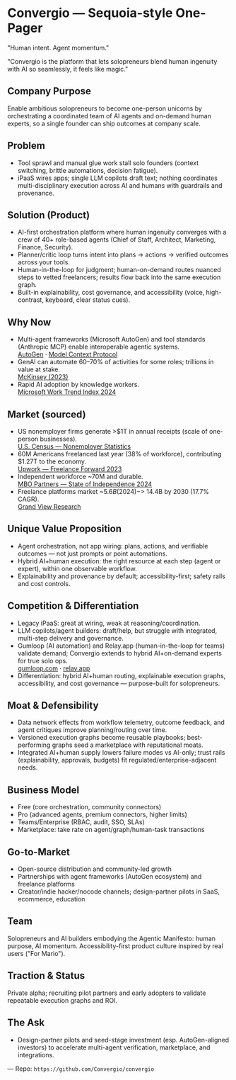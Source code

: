 # Convergio — Sequoia-style One-Pager

"Human intent. Agent momentum."

"Convergio is the platform that lets solopreneurs blend human ingenuity with AI so seamlessly, it feels like magic."

## Company Purpose
Enable ambitious solopreneurs to become one-person unicorns by orchestrating a coordinated team of AI agents and on-demand human experts, so a single founder can ship outcomes at company scale.

## Problem
- Tool sprawl and manual glue work stall solo founders (context switching, brittle automations, decision fatigue).
- iPaaS wires apps; single LLM copilots draft text; nothing coordinates multi-disciplinary execution across AI and humans with guardrails and provenance.

## Solution (Product)
- AI-first orchestration platform where human ingenuity converges with a crew of 40+ role-based agents (Chief of Staff, Architect, Marketing, Finance, Security).
- Planner/critic loop turns intent into plans -> actions -> verified outcomes across your tools.
- Human-in-the-loop for judgment; human-on-demand routes nuanced steps to vetted freelancers; results flow back into the same execution graph.
- Built-in explainability, cost governance, and accessibility (voice, high-contrast, keyboard, clear status cues).

## Why Now
- Multi-agent frameworks (Microsoft AutoGen) and tool standards (Anthropic MCP) enable interoperable agentic systems.  
  [AutoGen](https://github.com/microsoft/autogen) · [Model Context Protocol](https://www.anthropic.com/news/model-context-protocol)
- GenAI can automate 60–70% of activities for some roles; trillions in value at stake.  
  [McKinsey (2023)](https://www.mckinsey.com/capabilities/quantumblack/our-insights/the-economic-potential-of-generative-ai-the-next-productivity-frontier)
- Rapid AI adoption by knowledge workers.  
  [Microsoft Work Trend Index 2024](https://www.microsoft.com/en-us/worklab/work-trend-index/2024)

## Market (sourced)
- US nonemployer firms generate >$1T in annual receipts (scale of one-person businesses).  
  [U.S. Census — Nonemployer Statistics](https://www.census.gov/programs-surveys/nonemployer-statistics.html)
- 60M Americans freelanced last year (38% of workforce), contributing $1.27T to the economy.  
  [Upwork — Freelance Forward 2023](https://www.upwork.com/research/freelance-forward-2023)
- Independent workforce ~70M and durable.  
  [MBO Partners — State of Independence 2024](https://www.mbopartners.com/state-of-independence/)
- Freelance platforms market ~$5.6B (2024) -> ~$14.4B by 2030 (17.7% CAGR).  
  [Grand View Research](https://www.grandviewresearch.com/industry-analysis/freelance-platforms-market)

## Unique Value Proposition
- Agent orchestration, not app wiring: plans, actions, and verifiable outcomes — not just prompts or point automations.
- Hybrid AI+human execution: the right resource at each step (agent or expert), within one observable workflow.
- Explainability and provenance by default; accessibility-first; safety rails and cost controls.

## Competition & Differentiation
- Legacy iPaaS: great at wiring, weak at reasoning/coordination.
- LLM copilots/agent builders: draft/help, but struggle with integrated, multi-step delivery and governance.
- Gumloop (AI automation) and Relay.app (human-in-the-loop for teams) validate demand; Convergio extends to hybrid AI+on-demand experts for true solo ops.  
  [gumloop.com](https://www.gumloop.com/) · [relay.app](https://www.relay.app/)
- Differentiation: hybrid AI+human routing, explainable execution graphs, accessibility, and cost governance — purpose-built for solopreneurs.

## Moat & Defensibility
- Data network effects from workflow telemetry, outcome feedback, and agent critiques improve planning/routing over time.
- Versioned execution graphs become reusable playbooks; best-performing graphs seed a marketplace with reputational moats.
- Integrated AI+human supply lowers failure modes vs AI-only; trust rails (explainability, approvals, budgets) fit regulated/enterprise-adjacent needs.

## Business Model
- Free (core orchestration, community connectors)
- Pro (advanced agents, premium connectors, higher limits)
- Teams/Enterprise (RBAC, audit, SSO, SLAs)
- Marketplace: take rate on agent/graph/human-task transactions

## Go-to-Market
- Open-source distribution and community-led growth
- Partnerships with agent frameworks (AutoGen ecosystem) and freelance platforms
- Creator/indie hacker/nocode channels; design-partner pilots in SaaS, ecommerce, education

## Team
Solopreneurs and AI builders embodying the Agentic Manifesto: human purpose, AI momentum. Accessibility-first product culture inspired by real users ("For Mario").

## Traction & Status
Private alpha; recruiting pilot partners and early adopters to validate repeatable execution graphs and ROI.

## The Ask
- Design-partner pilots and seed-stage investment (esp. AutoGen-aligned investors) to accelerate multi-agent verification, marketplace, and integrations.

—
Repo: `https://github.com/Convergio/convergio`
